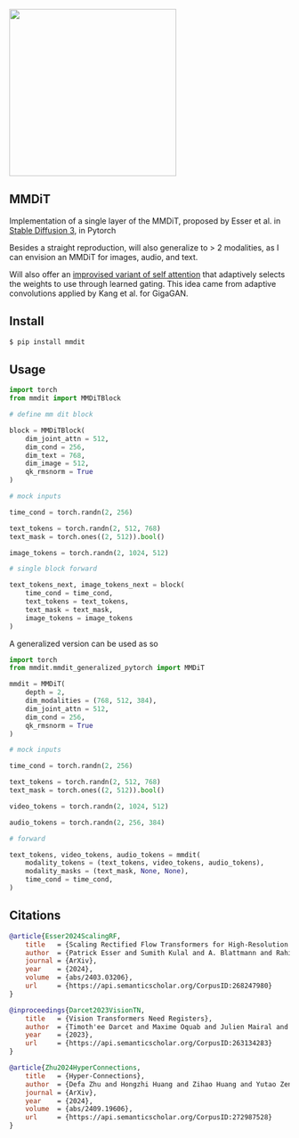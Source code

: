 <img src="./mmdit.png" width="300px"></img>

## MMDiT

Implementation of a single layer of the MMDiT, proposed by Esser et al. in <a href="https://arxiv.org/abs/2403.03206">Stable Diffusion 3</a>, in Pytorch

Besides a straight reproduction, will also generalize to > 2 modalities, as I can envision an MMDiT for images, audio, and text.

Will also offer an <a href="https://github.com/lucidrains/mmdit/blob/main/mmdit/adaptive_attention.py">improvised variant of self attention</a> that adaptively selects the weights to use through learned gating. This idea came from adaptive convolutions applied by Kang et al. for GigaGAN.

## Install

```bash
$ pip install mmdit
```

## Usage

```python
import torch
from mmdit import MMDiTBlock

# define mm dit block

block = MMDiTBlock(
    dim_joint_attn = 512,
    dim_cond = 256,
    dim_text = 768,
    dim_image = 512,
    qk_rmsnorm = True
)

# mock inputs

time_cond = torch.randn(2, 256)

text_tokens = torch.randn(2, 512, 768)
text_mask = torch.ones((2, 512)).bool()

image_tokens = torch.randn(2, 1024, 512)

# single block forward

text_tokens_next, image_tokens_next = block(
    time_cond = time_cond,
    text_tokens = text_tokens,
    text_mask = text_mask,
    image_tokens = image_tokens
)
```

A generalized version can be used as so

```python
import torch
from mmdit.mmdit_generalized_pytorch import MMDiT

mmdit = MMDiT(
    depth = 2, 
    dim_modalities = (768, 512, 384),
    dim_joint_attn = 512,
    dim_cond = 256,
    qk_rmsnorm = True
)

# mock inputs

time_cond = torch.randn(2, 256)

text_tokens = torch.randn(2, 512, 768)
text_mask = torch.ones((2, 512)).bool()

video_tokens = torch.randn(2, 1024, 512)

audio_tokens = torch.randn(2, 256, 384)

# forward

text_tokens, video_tokens, audio_tokens = mmdit(
    modality_tokens = (text_tokens, video_tokens, audio_tokens),
    modality_masks = (text_mask, None, None),
    time_cond = time_cond,
)
```

## Citations

```bibtex
@article{Esser2024ScalingRF,
    title   = {Scaling Rectified Flow Transformers for High-Resolution Image Synthesis},
    author  = {Patrick Esser and Sumith Kulal and A. Blattmann and Rahim Entezari and Jonas Muller and Harry Saini and Yam Levi and Dominik Lorenz and Axel Sauer and Frederic Boesel and Dustin Podell and Tim Dockhorn and Zion English and Kyle Lacey and Alex Goodwin and Yannik Marek and Robin Rombach},
    journal = {ArXiv},
    year    = {2024},
    volume  = {abs/2403.03206},
    url     = {https://api.semanticscholar.org/CorpusID:268247980}
}
```

```bibtex
@inproceedings{Darcet2023VisionTN,
    title   = {Vision Transformers Need Registers},
    author  = {Timoth'ee Darcet and Maxime Oquab and Julien Mairal and Piotr Bojanowski},
    year    = {2023},
    url     = {https://api.semanticscholar.org/CorpusID:263134283}
}
```

```bibtex
@article{Zhu2024HyperConnections,
    title   = {Hyper-Connections},
    author  = {Defa Zhu and Hongzhi Huang and Zihao Huang and Yutao Zeng and Yunyao Mao and Banggu Wu and Qiyang Min and Xun Zhou},
    journal = {ArXiv},
    year    = {2024},
    volume  = {abs/2409.19606},
    url     = {https://api.semanticscholar.org/CorpusID:272987528}
}
```
